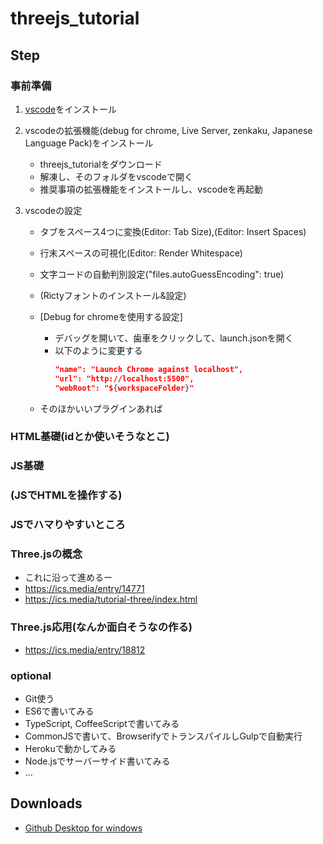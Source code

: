 # threejs_tutorial

## Step

### 事前準備
1. [vscode](https://code.visualstudio.com/)をインストール

2. vscodeの拡張機能(debug for chrome, Live Server, zenkaku, Japanese Language Pack)をインストール
      - threejs_tutorialをダウンロード
      - 解凍し、そのフォルダをvscodeで開く
      - 推奨事項の拡張機能をインストールし、vscodeを再起動

3. vscodeの設定
      - タブをスペース4つに変換(Editor: Tab Size),(Editor: Insert Spaces)
      - 行末スペースの可視化(Editor: Render Whitespace)
      - 文字コードの自動判別設定("files.autoGuessEncoding": true)

      - (Rictyフォントのインストール&設定)
      - [Debug for chromeを使用する設定]
        + デバッグを開いて、歯車をクリックして、launch.jsonを開く
        + 以下のように変更する
            ```json
            "name": "Launch Chrome against localhost",
            "url": "http://localhost:5500",
            "webRoot": "${workspaceFolder}"
            ```
      - そのほかいいプラグインあれば

### HTML基礎(idとか使いそうなとこ)

### JS基礎

### (JSでHTMLを操作する)

### JSでハマりやすいところ

### Three.jsの概念
- これに沿って進めるー
- https://ics.media/entry/14771
- https://ics.media/tutorial-three/index.html

### Three.js応用(なんか面白そうなの作る)
- https://ics.media/entry/18812
### optional
- Git使う
- ES6で書いてみる
- TypeScript, CoffeeScriptで書いてみる
- CommonJSで書いて、BrowserifyでトランスパイルしGulpで自動実行
- Herokuで動かしてみる
- Node.jsでサーバーサイド書いてみる
- ...

## Downloads
- [Github Desktop for windows](https://desktop.github.com/)